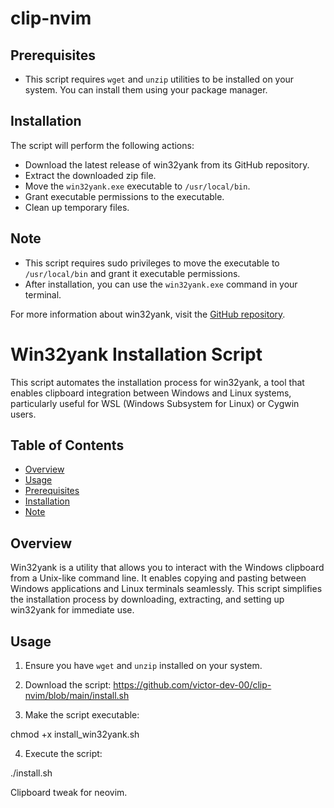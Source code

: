 
# clip-nvim

## Prerequisites

- This script requires `wget` and `unzip` utilities to be installed on your system. You can install them using your package manager.

## Installation

The script will perform the following actions:

- Download the latest release of win32yank from its GitHub repository.
- Extract the downloaded zip file.
- Move the `win32yank.exe` executable to `/usr/local/bin`.
- Grant executable permissions to the executable.
- Clean up temporary files.

## Note

- This script requires sudo privileges to move the executable to `/usr/local/bin` and grant it executable permissions.
- After installation, you can use the `win32yank.exe` command in your terminal.

For more information about win32yank, visit the [GitHub repository](https://github.com/equalsraf/win32yank).


# Win32yank Installation Script

This script automates the installation process for win32yank, a tool that enables clipboard integration between Windows and Linux systems, particularly useful for WSL (Windows Subsystem for Linux) or Cygwin users.

## Table of Contents

- [Overview](#overview)
- [Usage](#usage)
- [Prerequisites](#prerequisites)
- [Installation](#installation)
- [Note](#note)

## Overview

Win32yank is a utility that allows you to interact with the Windows clipboard from a Unix-like command line. It enables copying and pasting between Windows applications and Linux terminals seamlessly. This script simplifies the installation process by downloading, extracting, and setting up win32yank for immediate use.

## Usage

1. Ensure you have `wget` and `unzip` installed on your system.

2. Download the script:
https://github.com/victor-dev-00/clip-nvim/blob/main/install.sh


3. Make the script executable:

chmod +x install_win32yank.sh

4. Execute the script:

./install.sh


Clipboard tweak for neovim.
